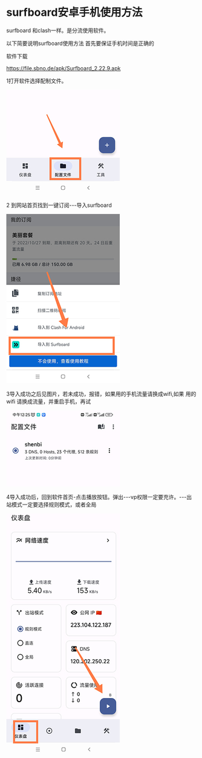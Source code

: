 #  surfboard安卓手机使用方法


surfboard 和clash一样。是分流使用软件。

以下简要说明surfboard使用方法
首先要保证手机时间是正确的


软件下载 

https://file.sbno.de/apk/Surfboard_2.22.9.apk

1打开软件选择配制文件。


![](../images/surfboard/1.jpg)


2 到网站首页找到一键订阅---导入surfboard 

![](../images/surfboard/2.jpg)


3导入成功之后见图片，若未成功，报错，如果用的手机流量请换成wifi,如果 用的wifi 请换成流量，并重启手机，再试

![](../images/surfboard/3.jpg)


4导入成功后，回到软件首页-点击播放按钮。弹出---vp权限一定要充许。---出站模式一定要选择规则模式，或者全局

![](../images/surfboard/4.jpg)
